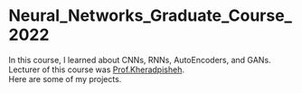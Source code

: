 # Neural_Networks_Graduate_Course_2022
In this course, I learned about CNNs, RNNs, AutoEncoders, and GANs.</br>
Lecturer of this course was [Prof.Kheradpisheh](https://github.com/SRKH).
</br>
Here are some of my projects.
